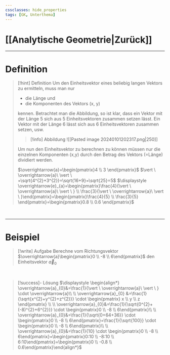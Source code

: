 ```yaml
---
cssclasses: hide_properties
tags: [GK, Unterthema]
---
```


# [[Analytische Geometrie|Zurück]]

___
# Definition

>[!hint] Definition
>Um den Einheitsvektor eines beliebig langen Vektors zu ermitteln, muss man nur
>- die Länge und
>- die Komponenten des Vektors (x, y)
>
>kennen.
>Betrachtet man die Abbildung, so ist klar, dass ein Vektor mit der Länge 5 sich aus 5 Einheitsvektoren zusammen setzen lässt.
>Ein Vektor mit der Länge 6 lässt sich aus 6 Einheitsvektoren zusammen setzen, usw.
>
>>[!info] Abbildung
>>![[Pasted image 20240101202317.png|250]]
>
>
>Um nun den Einheitsvektor zu berechnen zu können müssen nur die einzelnen Komponenten (x,y) durch den Betrag des Vektors (=Länge) dividiert werden.
>
>$\overrightarrow{a}=\begin{pmatrix}4 \\ 3  \end{pmatrix}$
>$\vert \ \overrightarrow{a}\ \vert \ =\sqrt{4^{2}+3^{2}}=\sqrt{16+9}=\sqrt{25}=5$
>$\displaystyle \overrightarrow{e}_{a}=\begin{pmatrix}\frac{4}{\vert \ \overrightarrow{a}\ \vert \ } \\ \frac{3}{\vert \ \overrightarrow{a}\ \vert \ }\end{pmatrix}=\begin{pmatrix}\frac{4}{5} \\ \frac{3}{5} \end{pmatrix}=\begin{pmatrix}0.8 \\ 0.6 \end{pmatrix}$

<br>

___
# Beispiel

>[!write] Aufgabe
>Berechne vom Richtungsvektor $\overrightarrow{a}\begin{pmatrix}0 \\ -8  \\ 6\end{pmatrix}$ den Einheitsvektor $\overrightarrow{a}_0$ 

<br>

>[!success]- Lösung
>$\displaystyle \begin{align*} \overrightarrow{a}_{0}&=\frac{1}{\vert \ \overrightarrow{a}\ \vert \ } \cdot \overrightarrow{a}\\ \\ \overrightarrow{a}_{0} &=\frac{1}{\sqrt{x^{2}+y^{2}+z^{2}}} \cdot  \begin{pmatrix} x \\ y  \\ z \end{pmatrix} \\  \\  \overrightarrow{a}_{0}&=\frac{1}{\sqrt{0^{2}+(-8)^{2}+6^{2}}} \cdot    \begin{pmatrix}0 \\ -8  \\ 6\end{pmatrix}\\  \\  \overrightarrow{a}_{0}&=\frac{1}{\sqrt{0+64+36}} \cdot  \begin{pmatrix}0 \\ -8  \\ 6\end{pmatrix}=\frac{1}{\sqrt{100}} \cdot  \begin{pmatrix}0 \\ -8  \\ 6\end{pmatrix}\\  \\  \overrightarrow{a}_{0}&=\frac{1}{10} \cdot \begin{pmatrix}0 \\ -8  \\ 6\end{pmatrix}=\begin{pmatrix}0:10 \\ -8:10  \\ 6:10\end{pmatrix}=\begin{pmatrix}0 \\ -0.8  \\ 0.6\end{pmatrix}\end{align*}$

<br>
